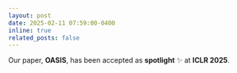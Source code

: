 ```yaml
---
layout: post
date: 2025-02-11 07:59:00-0400
inline: true
related_posts: false
---
```


Our paper, **OASIS**, has been accepted as **spotlight** ✨ at **ICLR 2025**. 
